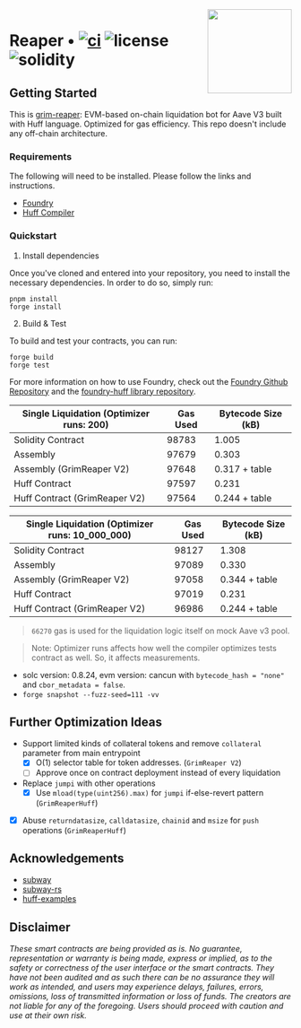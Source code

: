 <img align="right" width="150" height="150" top="100" src="./assets/blueprint.png">

# Reaper • [![ci](https://github.com/massun-onibakuchi/grim-reaper/actions/workflows/ci.yaml/badge.svg)](https://github.com/massun-onibakuchi/grim-reaper/actions/workflows/ci.yaml) ![license](https://img.shields.io/badge/License-MIT-green.svg?label=license) ![solidity](https://img.shields.io/badge/solidity-^0.8.15-lightgrey)

## Getting Started

This is [grim-reaper](https://github.com/massun-onibakuchi/grim-reaper): EVM-based on-chain liquidation bot for Aave V3 built with Huff language. Optimized for gas efficiency.
This repo doesn't include any off-chain architecture.

### Requirements

The following will need to be installed. Please follow the links and instructions.

- [Foundry](https://github.com/gakonst/foundry)
- [Huff Compiler](https://docs.huff.sh/get-started/installing/)

### Quickstart

1. Install dependencies

Once you've cloned and entered into your repository, you need to install the necessary dependencies. In order to do so, simply run:

```shell
pnpm install
forge install
```

2. Build & Test

To build and test your contracts, you can run:

```shell
forge build
forge test
```

For more information on how to use Foundry, check out the [Foundry Github Repository](https://github.com/foundry-rs/foundry/tree/master/forge) and the [foundry-huff library repository](https://github.com/huff-language/foundry-huff).

| Single Liquidation (Optimizer runs: 200) | Gas Used | Bytecode Size (kB) |
| ---------------------------------------- | -------- | ------------------ |
| Solidity Contract                        | 98783    | 1.005              |
| Assembly                                 | 97679    | 0.303              |
| Assembly (GrimReaper V2)                 | 97648    | 0.317 + table      |
| Huff Contract                            | 97597    | 0.231              |
| Huff Contract (GrimReaper V2)            | 97564    | 0.244 + table      |

| Single Liquidation (Optimizer runs: 10_000_000) | Gas Used | Bytecode Size (kB) |
| ----------------------------------------------- | -------- | ------------------ |
| Solidity Contract                               | 98127    | 1.308              |
| Assembly                                        | 97089    | 0.330              |
| Assembly (GrimReaper V2)                        | 97058    | 0.344 + table      |
| Huff Contract                                   | 97019    | 0.231              |
| Huff Contract (GrimReaper V2)                   | 96986    | 0.244 + table      |

> `66270` gas is used for the liquidation logic itself on mock Aave v3 pool.

> Note: Optimizer runs affects how well the compiler optimizes tests contract as well. So, it affects measurements.

- solc version: 0.8.24, evm version: cancun with `bytecode_hash = "none"` and `cbor_metadata = false`.
- `forge snapshot --fuzz-seed=111 -vv`

## Further Optimization Ideas

- Support limited kinds of collateral tokens and remove `collateral` parameter from main entrypoint
  - [x] O(1) selector table for token addresses. (`GrimReaper V2`)
  - [ ] Approve once on contract deployment instead of every liquidation
- Replace `jumpi` with other operations
  - [x] Use `mload(type(uint256).max)` for `jumpi` if-else-revert pattern (`GrimReaperHuff`)
- [x] Abuse `returndatasize`, `calldatasize`, `chainid` and `msize` for `push` operations (`GrimReaperHuff`)

## Acknowledgements

- [subway](https://github.com/libevm/subway#subway)
- [subway-rs](https://github.com/abigger87/subway-rs)
- [huff-examples](https://github.com/huff-language/huff-examples)

## Disclaimer

_These smart contracts are being provided as is. No guarantee, representation or warranty is being made, express or implied, as to the safety or correctness of the user interface or the smart contracts. They have not been audited and as such there can be no assurance they will work as intended, and users may experience delays, failures, errors, omissions, loss of transmitted information or loss of funds. The creators are not liable for any of the foregoing. Users should proceed with caution and use at their own risk._
